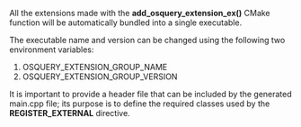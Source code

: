 All the extensions made with the **add_osquery_extension_ex()** CMake function will be automatically bundled into a single executable.

The executable name and version can be changed using the following two environment variables:

1. OSQUERY_EXTENSION_GROUP_NAME
2. OSQUERY_EXTENSION_GROUP_VERSION

It is important to provide a header file that can be included by the generated main.cpp file; its purpose is to define the required classes used by the **REGISTER_EXTERNAL** directive.

